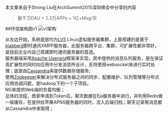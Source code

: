 本文章来自于Strong Liu在ArchSummit2015深圳峰会中分享的内容

>数千万DAU  +  2.3万APPs  +  1亿+Msg/天

##环信架构图v1
![v1架构](http://img.hb.aicdn.com/657429df549aa55fd288611d50f35109aa8e68d45fdf5-jG4Wex_fw658)

从左边开始，系统底层均为[LVS](http://www.linuxvirtualserver.org/) Linux虚拟服务器集群，上面搭建的是基于[ejabberd](https://www.process-one.net/en/ejabberd/)即时通讯XMPP服务器，此服务器跨平台、集群、可扩展性都非常好，是目前企业内自己搭建即时通讯服务器的首选。<br>
服务器端采用[Apache Usergrid](http://usergrid.apache.org/)框架来实现，其中提供的消息队列服务，是在保证高扩展性的同时向应用中分发消息所设计，支持使用websocket来进行实时处理；底层由[Cassandra](http://cassandra.apache.org/)来提供数据存储服务;<br>
使用[Zookeeper](https://zookeeper.apache.org/)来解决分布式服务器之间的同步、配置维护、队列管理等分布式应用协调问题，是hadoop下的一个子项目。<br>
NG来提供Web端的负载均衡；<br>
总体的流程，商家申请到Token后，聊天数据在Eja服务器中进行，并利用Redis做一级缓存，在提供给苹果APNS服务器的同时，流入后端归档；聊天记录等消息都从Cassandra中来取得；
